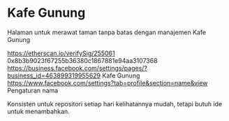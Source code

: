 # Kafe Gunung
Halaman untuk merawat taman tanpa batas dengan manajemen Kafe Gunung

https://etherscan.io/verifySig/255061 0x8b3b9023f67255b36380c1867881e94aa3107368
https://business.facebook.com/settings/pages/?business_id=463899319955629 Kafe Gunung
https://www.facebook.com/settings?tab=profile&section=name&view Pengaturan nama

Konsisten untuk repositori setiap hari kelihatannya mudah, tetapi butuh ide untuk menambahkan.
